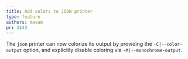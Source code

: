```yaml
---
title: Add colors to JSON printer
type: feature
authors: mavam
pr: 3343
---
```


The `json` printer can now colorize its output by providing the
`-C|--color-output` option, and explicitly disable coloring via
`-M|--monochrome-output`.
